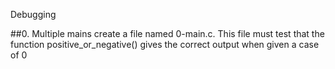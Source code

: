 Debugging

##0. Multiple mains
create a file named 0-main.c. This file must test that the function positive_or_negative() gives the correct output when given a case of 0
